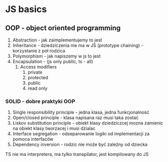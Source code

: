 # JS basics

## OOP - object oriented programming

1. Abstraction - jak zaimplementujemy to jest
2. Inheritance - dziedziczenia nie ma w JS (prototype chaining) - korzystanie z pół rodzica
3. Polymorphism - jak napiszemy w js to jest
4. Encapsulation - (js only public, ts - all)
   1. Access modifiers
      1. private
      2. protected
      3. public
      4. read only

### SOLID - dobre praktyki OOP

1. Single responsibility principle - jedna klasa, jedna funkcjonalność
2. Open/closed principle - klasa napisana raz musi taka zostać
3. Liskov substitution principle - obiekt klasy dziedziczcej mozna zamienic na obiekt klasy tworzacej i musi dzialac
4. Interface segregation - odseparowanie logiki od implementacji za pomoca interfaców
5. Dependency inversion - rodzic nie może być zależny od dziecka

TS nie ma interpretera, ma tylko transpilator, jest kompilowany do JS
